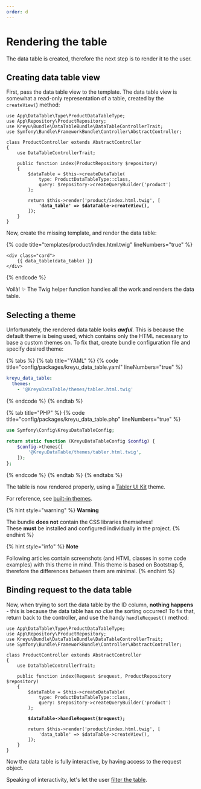 ```yaml
---
order: d
---
```


# Rendering the table

The data table is created, therefore the next step is to render it to the user.

## Creating data table view

First, pass the data table view to the template. The data table view is somewhat a read-only representation of a table, created by the `createView(`) method:

<pre class="language-php" data-title="src/Controller/ProductController.php" data-line-numbers><code class="lang-php">use App\DataTable\Type\ProductDataTableType;
use App\Repository\ProductRepository;
use Kreyu\Bundle\DataTableBundle\DataTableControllerTrait;
use Symfony\Bundle\FrameworkBundle\Controller\AbstractController;

class ProductController extends AbstractController
{
    use DataTableControllerTrait;
    
    public function index(ProductRepository $repository)
    {
        $dataTable = $this->createDataTable(
            type: ProductDataTableType::class, 
            query: $repository->createQueryBuilder('product')
        );
        
        return $this->render('product/index.html.twig', [
<strong>            'data_table' => $dataTable->createView(),
</strong>        ]);
    }
}
</code></pre>

Now, create the missing template, and render the data table:

{% code title="templates/product/index.html.twig" lineNumbers="true" %}
```twig
<div class="card">
    {{ data_table(data_table) }}
</div>
```
{% endcode %}

Voilà! :sparkles: The Twig helper function handles all the work and renders the data table.

## Selecting a theme

Unfortunately, the rendered data table looks _**awful**._ This is because the default theme is being used, which contains only the HTML necessary to base a custom themes on. To fix that, create bundle configuration file and specify desired theme:

{% tabs %}
{% tab title="YAML" %}
{% code title="config/packages/kreyu_data_table.yaml" lineNumbers="true" %}
```yaml
kreyu_data_table:
  themes:
    - '@KreyuDataTable/themes/tabler.html.twig'
```
{% endcode %}
{% endtab %}

{% tab title="PHP" %}
{% code title="config/packages/kreyu_data_table.php" lineNumbers="true" %}
```php
use Symfony\Config\KreyuDataTableConfig;

return static function (KreyuDataTableConfig $config) {
    $config->themes([
        '@KreyuDataTable/themes/tabler.html.twig',
    ]);
};
```
{% endcode %}
{% endtab %}
{% endtabs %}

The table is now rendered properly, using a [Tabler UI Kit](https://tabler.io/) theme.&#x20;

For reference, see [built-in themes](../reference/theming.md#built-in-themes).

{% hint style="warning" %}
**Warning**

The bundle **does not** contain the CSS libraries themselves! \
These **must** be installed and configured individually in the project.
{% endhint %}

{% hint style="info" %}
**Note**

Following articles contain screenshots (and HTML classes in some code examples) with this theme in mind. This theme is based on Bootstrap 5, therefore the differences between them are minimal.
{% endhint %}

## Binding request to the data table

Now, when trying to sort the data table by the ID column, **nothing happens** - this is because the data table has _no clue_ the sorting occurred! To fix that, return back to the controller, and use the handy `handleRequest()` method:

<pre class="language-php" data-title="src/Controller/ProductController.php" data-line-numbers><code class="lang-php">use App\DataTable\Type\ProductDataTableType;
use App\Repository\ProductRepository;
use Kreyu\Bundle\DataTableBundle\DataTableControllerTrait;
use Symfony\Bundle\FrameworkBundle\Controller\AbstractController;

class ProductController extends AbstractController
{
    use DataTableControllerTrait;
    
    public function index(Request $request, ProductRepository $repository)
    {
        $dataTable = $this->createDataTable(
            type: ProductDataTableType::class, 
            query: $repository->createQueryBuilder('product')
        );
        
<strong>        $dataTable->handleRequest($request);
</strong>        
        return $this->render('product/index.html.twig', [
            'data_table' => $dataTable->createView(),
        ]);
    }
}
</code></pre>

Now the data table is fully interactive, by having access to the request object.

Speaking of interactivity, let's let the user [filter the table](../basic-usage/defining-the-filters.md).
